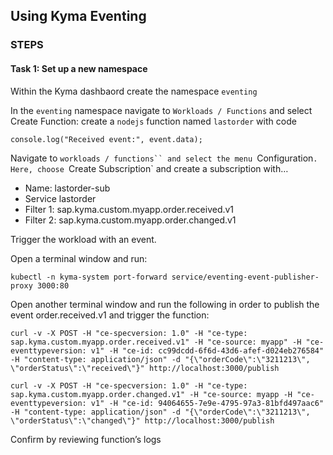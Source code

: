 ## Using Kyma Eventing

### STEPS

#### Task 1: Set up a new namespace

Within the Kyma dashbaord create the namespace `eventing`

In the `eventing` namespace navigate to `Workloads / Functions` and select Create Function: create a `nodejs` function named `lastorder` with code

```
console.log("Received event:", event.data);
```

Navigate to ` workloads / functions`` and select the menu  `Configuration`. Here, choose `Create Subscription` and create a subscription with…

- Name: lastorder-sub
- Service lastorder
- Filter 1: sap.kyma.custom.myapp.order.received.v1
- Filter 2: sap.kyma.custom.myapp.order.changed.v1

Trigger the workload with an event.

Open a terminal window and run:

```
kubectl -n kyma-system port-forward service/eventing-event-publisher-proxy 3000:80
```

Open another terminal window and run the following in order to publish the event order.received.v1 and trigger the function:

```
curl -v -X POST -H "ce-specversion: 1.0" -H "ce-type: sap.kyma.custom.myapp.order.received.v1" -H "ce-source: myapp" -H "ce-eventtypeversion: v1" -H "ce-id: cc99dcdd-6f6d-43d6-afef-d024eb276584" -H "content-type: application/json" -d "{\"orderCode\":\"3211213\", \"orderStatus\":\"received\"}" http://localhost:3000/publish
```

```
curl -v -X POST -H "ce-specversion: 1.0" -H "ce-type: sap.kyma.custom.myapp.order.changed.v1" -H "ce-source: myapp -H "ce-eventtypeversion: v1" -H "ce-id: 94064655-7e9e-4795-97a3-81bfd497aac6" -H "content-type: application/json" -d "{\"orderCode\":\"3211213\", \"orderStatus\":\"changed\"}" http://localhost:3000/publish
```

Confirm by reviewing function’s logs
